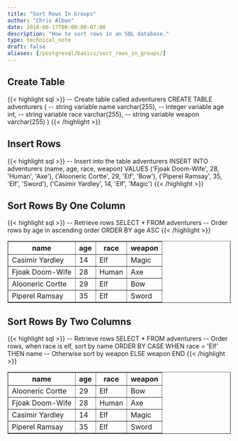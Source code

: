 ```yaml
---
title: "Sort Rows In Groups"
author: "Chris Albon"
date: 2018-06-17T00:00:00-07:00
description: "How to sort rows in an SQL database."
type: technical_note
draft: false
aliases: [/postgresql/basics/sort_rows_in_groups/]
---
```


## Create Table

{{< highlight sql >}}
-- Create table called adventurers
CREATE TABLE adventurers (
    -- string variable
    name varchar(255),
    -- integer variable
    age int,
    -- string variable
    race varchar(255),
    -- string variable
    weapon varchar(255)
)
{{< /highlight >}}

## Insert Rows

{{< highlight sql >}}
-- Insert into the table adventurers
INSERT INTO adventurers (name, age, race, weapon)
VALUES ('Fjoak Doom-Wife', 28, 'Human', 'Axe'),
       ('Alooneric Cortte', 29, 'Elf', 'Bow'),
       ('Piperel Ramsay', 35, 'Elf', 'Sword'),
       ('Casimir Yardley', 14, 'Elf', 'Magic')
{{< /highlight >}}

## Sort Rows By One Column

{{< highlight sql >}}
-- Retrieve rows
SELECT * FROM adventurers
-- Order rows by age in ascending order
ORDER BY age ASC
{{< /highlight >}}
<table border="1" style="border-collapse:collapse">
<tr><th>name</th><th>age</th><th>race</th><th>weapon</th></tr>
<tr><td>Casimir Yardley</td><td>14</td><td>Elf</td><td>Magic</td></tr>
<tr><td>Fjoak Doom-Wife</td><td>28</td><td>Human</td><td>Axe</td></tr>
<tr><td>Alooneric Cortte</td><td>29</td><td>Elf</td><td>Bow</td></tr>
<tr><td>Piperel Ramsay</td><td>35</td><td>Elf</td><td>Sword</td></tr></table>

## Sort Rows By Two Columns


{{< highlight sql >}}
-- Retrieve rows
SELECT * FROM adventurers
-- Order rows, when race is elf, sort by name
ORDER BY CASE WHEN race = 'Elf' THEN name
              -- Otherwise sort by weapon
              ELSE weapon
         END
{{< /highlight >}}
<table border="1" style="border-collapse:collapse">
<tr><th>name</th><th>age</th><th>race</th><th>weapon</th></tr>
<tr><td>Alooneric Cortte</td><td>29</td><td>Elf</td><td>Bow</td></tr>
<tr><td>Fjoak Doom-Wife</td><td>28</td><td>Human</td><td>Axe</td></tr>
<tr><td>Casimir Yardley</td><td>14</td><td>Elf</td><td>Magic</td></tr>
<tr><td>Piperel Ramsay</td><td>35</td><td>Elf</td><td>Sword</td></tr></table>